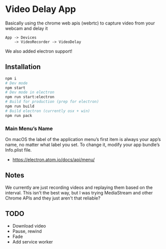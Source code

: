 Video Delay App
===============

Basically using the chrome web apis (webrtc) to capture video from your webcam and delay it

```
App -> Devices
    -> VideoRecorder -> VideoDelay
```

We also added electron support!

Installation
------------
```bash
npm i
# Dev mode
npm start
# Dev mode in electron
npm run start:electron
# Build for production (prep for electron)
npm run build
# Build electron (currently osx + win)
npm run pack
```

### Main Menu’s Name
On macOS the label of the application menu’s first item is always your app’s name, no matter what label you set. To change it, modify your app bundle’s Info.plist file.

* https://electron.atom.io/docs/api/menu/

Notes
-----
We currently are just recording videos and replaying them based on the interval. This isn't the best way, but I was trying MediaStream and other Chrome APIs and they just aren't that reliable?

TODO
----
* Download video
* Pause, rewind
* Fade
* Add service worker
